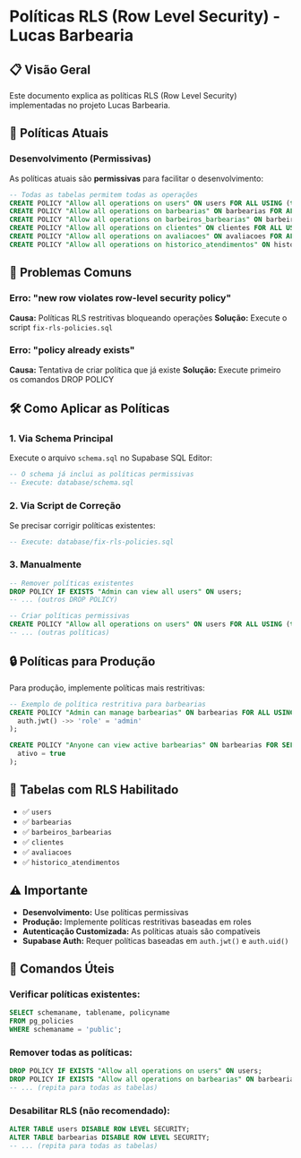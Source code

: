 # Políticas RLS (Row Level Security) - Lucas Barbearia

## 📋 **Visão Geral**

Este documento explica as políticas RLS (Row Level Security) implementadas no projeto Lucas Barbearia.

## 🔐 **Políticas Atuais**

### **Desenvolvimento (Permissivas)**
As políticas atuais são **permissivas** para facilitar o desenvolvimento:

```sql
-- Todas as tabelas permitem todas as operações
CREATE POLICY "Allow all operations on users" ON users FOR ALL USING (true);
CREATE POLICY "Allow all operations on barbearias" ON barbearias FOR ALL USING (true);
CREATE POLICY "Allow all operations on barbeiros_barbearias" ON barbeiros_barbearias FOR ALL USING (true);
CREATE POLICY "Allow all operations on clientes" ON clientes FOR ALL USING (true);
CREATE POLICY "Allow all operations on avaliacoes" ON avaliacoes FOR ALL USING (true);
CREATE POLICY "Allow all operations on historico_atendimentos" ON historico_atendimentos FOR ALL USING (true);
```

## 🚨 **Problemas Comuns**

### **Erro: "new row violates row-level security policy"**
**Causa:** Políticas RLS restritivas bloqueando operações
**Solução:** Execute o script `fix-rls-policies.sql`

### **Erro: "policy already exists"**
**Causa:** Tentativa de criar política que já existe
**Solução:** Execute primeiro os comandos DROP POLICY

## 🛠️ **Como Aplicar as Políticas**

### **1. Via Schema Principal**
Execute o arquivo `schema.sql` no Supabase SQL Editor:
```sql
-- O schema já inclui as políticas permissivas
-- Execute: database/schema.sql
```

### **2. Via Script de Correção**
Se precisar corrigir políticas existentes:
```sql
-- Execute: database/fix-rls-policies.sql
```

### **3. Manualmente**
```sql
-- Remover políticas existentes
DROP POLICY IF EXISTS "Admin can view all users" ON users;
-- ... (outros DROP POLICY)

-- Criar políticas permissivas
CREATE POLICY "Allow all operations on users" ON users FOR ALL USING (true);
-- ... (outras políticas)
```

## 🔒 **Políticas para Produção**

Para produção, implemente políticas mais restritivas:

```sql
-- Exemplo de política restritiva para barbearias
CREATE POLICY "Admin can manage barbearias" ON barbearias FOR ALL USING (
  auth.jwt() ->> 'role' = 'admin'
);

CREATE POLICY "Anyone can view active barbearias" ON barbearias FOR SELECT USING (
  ativo = true
);
```

## 📝 **Tabelas com RLS Habilitado**

- ✅ `users`
- ✅ `barbearias`
- ✅ `barbeiros_barbearias`
- ✅ `clientes`
- ✅ `avaliacoes`
- ✅ `historico_atendimentos`

## ⚠️ **Importante**

- **Desenvolvimento:** Use políticas permissivas
- **Produção:** Implemente políticas restritivas baseadas em roles
- **Autenticação Customizada:** As políticas atuais são compatíveis
- **Supabase Auth:** Requer políticas baseadas em `auth.jwt()` e `auth.uid()`

## 🔧 **Comandos Úteis**

### **Verificar políticas existentes:**
```sql
SELECT schemaname, tablename, policyname 
FROM pg_policies 
WHERE schemaname = 'public';
```

### **Remover todas as políticas:**
```sql
DROP POLICY IF EXISTS "Allow all operations on users" ON users;
DROP POLICY IF EXISTS "Allow all operations on barbearias" ON barbearias;
-- ... (repita para todas as tabelas)
```

### **Desabilitar RLS (não recomendado):**
```sql
ALTER TABLE users DISABLE ROW LEVEL SECURITY;
ALTER TABLE barbearias DISABLE ROW LEVEL SECURITY;
-- ... (repita para todas as tabelas)
``` 
